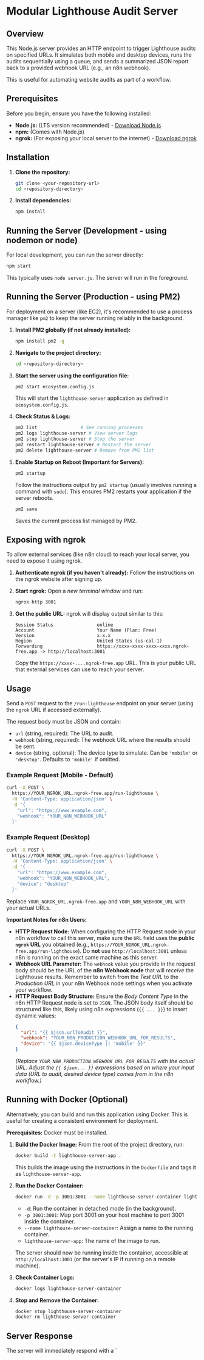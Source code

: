 # Modular Lighthouse Audit Server

## Overview

This Node.js server provides an HTTP endpoint to trigger Lighthouse audits on specified URLs. It simulates both mobile and desktop devices, runs the audits sequentially using a queue, and sends a summarized JSON report back to a provided webhook URL (e.g., an n8n webhook).

This is useful for automating website audits as part of a workflow.

## Prerequisites

Before you begin, ensure you have the following installed:

*   **Node.js:** (LTS version recommended) - [Download Node.js](https://nodejs.org/)
*   **npm:** (Comes with Node.js)
*   **ngrok:** (For exposing your local server to the internet) - [Download ngrok](https://ngrok.com/download)

## Installation

1.  **Clone the repository:**
    ```bash
    git clone <your-repository-url>
    cd <repository-directory>
    ```

2.  **Install dependencies:**
    ```bash
    npm install
    ```

## Running the Server (Development - using nodemon or node)

For local development, you can run the server directly:

```bash
npm start 
```

This typically uses `node server.js`. The server will run in the foreground.

## Running the Server (Production - using PM2)

For deployment on a server (like EC2), it's recommended to use a process manager like `pm2` to keep the server running reliably in the background.

1.  **Install PM2 globally (if not already installed):**
    ```bash
    npm install pm2 -g
    ```

2.  **Navigate to the project directory:**
    ```bash
    cd <repository-directory>
    ```

3.  **Start the server using the configuration file:**
    ```bash
    pm2 start ecosystem.config.js
    ```
    This will start the `lighthouse-server` application as defined in `ecosystem.config.js`.

4.  **Check Status & Logs:**
    ```bash
    pm2 list                # See running processes
    pm2 logs lighthouse-server # View server logs
    pm2 stop lighthouse-server # Stop the server
    pm2 restart lighthouse-server # Restart the server
    pm2 delete lighthouse-server # Remove from PM2 list
    ```

5.  **Enable Startup on Reboot (Important for Servers):**
    ```bash
    pm2 startup
    ```
    Follow the instructions output by `pm2 startup` (usually involves running a command with `sudo`). This ensures PM2 restarts your application if the server reboots.
    ```bash
    pm2 save
    ```
    Saves the current process list managed by PM2.

## Exposing with ngrok

To allow external services (like n8n cloud) to reach your local server, you need to expose it using ngrok.

1.  **Authenticate ngrok (if you haven't already):** Follow the instructions on the ngrok website after signing up.

2.  **Start ngrok:** Open a *new terminal window* and run:
    ```bash
    ngrok http 3001
    ```

3.  **Get the public URL:** ngrok will display output similar to this:
    ```
    Session Status                online
    Account                       Your Name (Plan: Free)
    Version                       x.x.x
    Region                        United States (us-cal-1)
    Forwarding                    https://xxxx-xxxx-xxxx-xxxx.ngrok-free.app -> http://localhost:3001
    ```
    Copy the `https://xxxx-....ngrok-free.app` URL. This is your public URL that external services can use to reach your server.

## Usage

Send a `POST` request to the `/run-lighthouse` endpoint on your server (using the `ngrok` URL if accessed externally).

The request body must be JSON and contain:

*   `url` (string, required): The URL to audit.
*   `webhook` (string, required): The webhook URL where the results should be sent.
*   `device` (string, optional): The device type to simulate. Can be `'mobile'` or `'desktop'`. Defaults to `'mobile'` if omitted.

### Example Request (Mobile - Default)

```bash
curl -X POST \
  https://YOUR_NGROK_URL.ngrok-free.app/run-lighthouse \
  -H 'Content-Type: application/json' \
  -d '{
    "url": "https://www.example.com",
    "webhook": "YOUR_N8N_WEBHOOK_URL"
  }'
```

### Example Request (Desktop)

```bash
curl -X POST \
  https://YOUR_NGROK_URL.ngrok-free.app/run-lighthouse \
  -H 'Content-Type: application/json' \
  -d '{
    "url": "https://www.example.com",
    "webhook": "YOUR_N8N_WEBHOOK_URL",
    "device": "desktop"
  }'
```

Replace `YOUR_NGROK_URL.ngrok-free.app` and `YOUR_N8N_WEBHOOK_URL` with your actual URLs.

**Important Notes for n8n Users:**

*   **HTTP Request Node:** When configuring the HTTP Request node in your n8n workflow to call this server, make sure the `URL` field uses the **public `ngrok` URL** you obtained (e.g., `https://YOUR_NGROK_URL.ngrok-free.app/run-lighthouse`). Do **not** use `http://localhost:3001` unless n8n is running on the exact same machine as this server.
*   **Webhook URL Parameter:** The `webhook` value you provide in the request body should be the URL of the **n8n Webhook node** that will *receive* the Lighthouse results. Remember to switch from the *Test URL* to the *Production URL* in your n8n Webhook node settings when you activate your workflow.
*   **HTTP Request Body Structure:** Ensure the *Body Content Type* in the n8n HTTP Request node is set to `JSON`. The JSON body itself should be structured like this, likely using n8n expressions (`{{ ... }}`) to insert dynamic values:
    ```json
    {
      "url": "{{ $json.urlToAudit }}",
      "webhook": "YOUR_N8N_PRODUCTION_WEBHOOK_URL_FOR_RESULTS",
      "device": "{{ $json.deviceType || 'mobile' }}" 
    }
    ```
    *(Replace `YOUR_N8N_PRODUCTION_WEBHOOK_URL_FOR_RESULTS` with the actual URL. Adjust the `{{ $json... }}` expressions based on where your input data (URL to audit, desired device type) comes from in the n8n workflow.)*

## Running with Docker (Optional)

Alternatively, you can build and run this application using Docker. This is useful for creating a consistent environment for deployment.

**Prerequisites:** Docker must be installed.

1.  **Build the Docker Image:**
    From the root of the project directory, run:
    ```bash
    docker build -t lighthouse-server-app .
    ```
    This builds the image using the instructions in the `Dockerfile` and tags it as `lighthouse-server-app`.

2.  **Run the Docker Container:**
    ```bash
    docker run -d -p 3001:3001 --name lighthouse-server-container lighthouse-server-app
    ```
    *   `-d`: Run the container in detached mode (in the background).
    *   `-p 3001:3001`: Map port 3001 on your host machine to port 3001 inside the container.
    *   `--name lighthouse-server-container`: Assign a name to the running container.
    *   `lighthouse-server-app`: The name of the image to run.

    The server should now be running inside the container, accessible at `http://localhost:3001` (or the server's IP if running on a remote machine).

3.  **Check Container Logs:**
    ```bash
    docker logs lighthouse-server-container
    ```

4.  **Stop and Remove the Container:**
    ```bash
    docker stop lighthouse-server-container
    docker rm lighthouse-server-container
    ```

## Server Response

The server will immediately respond with a `